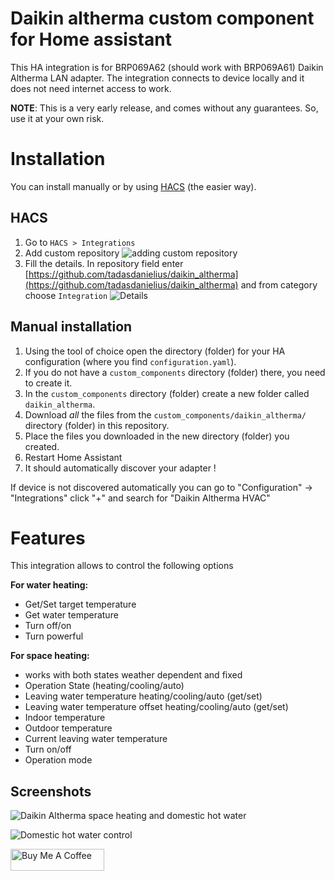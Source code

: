 # Daikin altherma custom component for Home assistant

This HA integration is for BRP069A62 (should work with BRP069A61) Daikin Altherma LAN adapter.
The integration connects to device locally and it does not need internet access to work.

**NOTE**: This is a very early release, and comes without any guarantees. So, use it at your own risk.

# Installation

You can install manually or by using [HACS](https://hacs.xyz/) (the easier way). 
## HACS

1. Go to `HACS > Integrations`
2. Add custom repository ![adding custom repository](https://raw.githubusercontent.com/tadasdanielius/daikin_altherma/main/img/HACS1.png)
3. Fill the details. In repository field enter [https://github.com/tadasdanielius/daikin_altherma](https://github.com/tadasdanielius/daikin_altherma) and from category choose `Integration`
![Details](https://raw.githubusercontent.com/tadasdanielius/daikin_altherma/main/img/HACS2.png)


## Manual installation

1. Using the tool of choice open the directory (folder) for your HA configuration (where you find `configuration.yaml`).
2. If you do not have a `custom_components` directory (folder) there, you need to create it.
3. In the `custom_components` directory (folder) create a new folder called `daikin_altherma`.
4. Download _all_ the files from the `custom_components/daikin_altherma/` directory (folder) in this repository.
5. Place the files you downloaded in the new directory (folder) you created.
6. Restart Home Assistant
7. It should automatically discover your adapter !

If device is not discovered automatically you can go to "Configuration" -> "Integrations" click "+" and search for "Daikin Altherma HVAC"


# Features

This integration allows to control the following options

**For water heating:**
 - Get/Set target temperature
 - Get water temperature
 - Turn off/on
 - Turn powerful

**For space heating:**
 - works with both states weather dependent and fixed
 - Operation State (heating/cooling/auto)
 - Leaving water temperature heating/cooling/auto (get/set)
 - Leaving water temperature offset heating/cooling/auto (get/set)
 - Indoor temperature
 - Outdoor temperature
 - Current leaving water temperature
 - Turn on/off
 - Operation mode

## Screenshots

![Daikin Altherma space heating and domestic hot water](https://raw.githubusercontent.com/tadasdanielius/daikin_altherma/main/img/ha_altherma1.png)

![Domestic hot water control](https://raw.githubusercontent.com/tadasdanielius/daikin_altherma/main/img/ha_altherma2.png)




<a href="https://www.buymeacoffee.com/buymeacoff7" target="_blank"><img src="https://cdn.buymeacoffee.com/buttons/default-black.png" width="150px" height="35px" alt="Buy Me A Coffee" style="height: 35px !important;width: 150px !important;" ></a>
